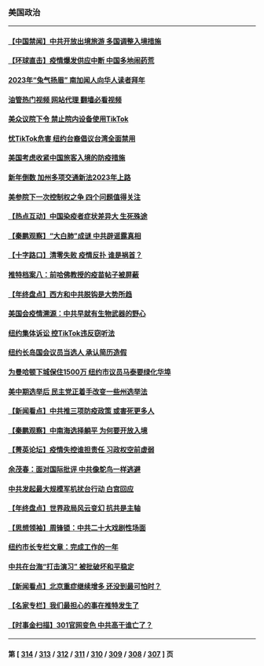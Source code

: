 ### 美国政治
---
#### [【中国禁闻】中共开放出境旅游 多国调整入境措施](../../pages/ncid1078159/n13893081.md?12290445) 
#### [【环球直击】疫情爆发供应中断 中国多地闹药荒](../../pages/ncid1078159/n13893073.md?12290445) 
#### [2023年“兔气扬眉” 南加闻人向华人读者拜年](../../pages/ncid1078159/n13893270.md?12290445) 
#### [油管热门视频 网站代理 翻墙必看视频](http://138.2.39.72:81/youtube.html?epic-marker?12290445)
#### [美众议院下令 禁止院内设备使用TikTok](../../pages/ncid1078159/n13893373.md?12290445) 
#### [忧TikTok危害 纽约台裔倡议台湾全面禁用](../../pages/ncid1078159/n13893272.md?12290445) 
#### [美国考虑收紧中国旅客入境的防疫措施](../../pages/ncid1078159/n13893193.md?12290445) 
#### [新年倒数 加州多项交通新法2023年上路](../../pages/ncid1078159/n13893218.md?12290445) 
#### [美参院下一次控制权之争 四个问题值得关注](../../pages/ncid1078159/n13893082.md?12290445) 
#### [【热点互动】中国染疫者症状差异大 生死殊途](../../pages/ncid1078159/n13893050.md?12290445) 
#### [【秦鹏观察】“大白肺”成谜 中共辟谣露真相](../../pages/ncid1078159/n13893039.md?12290445) 
#### [【十字路口】清零失败 疫情反扑 谁是祸首？](../../pages/ncid1078159/n13893035.md?12290445) 
#### [推特档案八：前哈佛教授的疫苗帖子被屏蔽](../../pages/ncid1078159/n13892949.md?12290445) 
#### [【年终盘点】西方和中共脱钩是大势所趋](../../pages/ncid1078159/n13887940.md?12290445) 
#### [美国会疫情溯源：中共早就有生物武器的野心](../../pages/ncid1078159/n13892377.md?12290445) 
#### [纽约集体诉讼 控TikTok违反窃听法](../../pages/ncid1078159/n13892505.md?12290445) 
#### [纽约长岛国会议员当选人 承认简历造假](../../pages/ncid1078159/n13892475.md?12290445) 
#### [为曼哈顿下城保住1500万 纽约市议员马泰要绿化华埠](../../pages/ncid1078159/n13892468.md?12290445) 
#### [美中期选举后 民主党正着手改变一些州选举法](../../pages/ncid1078159/n13892302.md?12290445) 
#### [【新闻看点】中共推三项防疫政策 或害死更多人](../../pages/ncid1078159/n13892336.md?12290445) 
#### [【秦鹏观察】中南海选择躺平 为何要开放入境](../../pages/ncid1078159/n13890092.md?12290445) 
#### [【菁英论坛】疫情失控谁担责任 习政权空前虚弱](../../pages/ncid1078159/n13892293.md?12290445) 
#### [余茂春：面对国际批评 中共像鸵鸟一样逃避](../../pages/ncid1078159/n13892250.md?12290445) 
#### [中共发起最大规模军机扰台行动 白宫回应](../../pages/ncid1078159/n13892220.md?12290445) 
#### [【年终盘点】世界政局风云变幻 抗共是主轴](../../pages/ncid1078159/n13885726.md?12290445) 
#### [【思想领袖】周锋锁：中共二十大戏剧性场面](../../pages/ncid1078159/n13882331.md?12290445) 
#### [纽约市长专栏文章：完成工作的一年](../../pages/ncid1078159/n13891868.md?12290445) 
#### [中共在台海“打击演习” 被批破坏和平稳定](../../pages/ncid1078159/n13891734.md?12290445) 
#### [【新闻看点】北京重症继续增多 还没到最可怕时？](../../pages/ncid1078159/n13891184.md?12290445) 
#### [【名家专栏】我们最担心的事在推特发生了](../../pages/ncid1078159/n13891157.md?12290445) 
#### [【时事金扫描】301官网变色 中共高干谁亡了？](../../pages/ncid1078159/n13891154.md?12290445) 

---
#### 第 [ [314](./314.md?12290445) / [313](./313.md?12290445) / [312](./312.md?12290445) / [311](./311.md?12290445) / [310](./310.md?12290445) / [309](./309.md?12290445) / [308](./308.md?12290445) / [307](./307.md?12290445) ] 页
